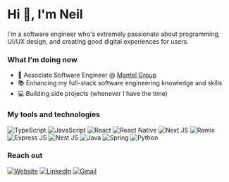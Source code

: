 # Hi 👋, I'm Neil

I'm a software engineer who's extremely passionate about programming, UI/UX design, and creating good digital experiences for users.

### What I'm doing now
- 🏢 Associate Software Engineer @ [Mantel Group](https://mantelgroup.com.au/)
- 📚 Enhancing my full-stack software engineering knowledge and skills
- 💻 Building side projects (whenever I have the time)

### My tools and technologies
<img alt="TypeScript" src="https://img.shields.io/badge/TypeScript-007ACC?style=for-the-badge&logo=typescript&logoColor=white" /> <img alt="JavaScript" src="https://img.shields.io/badge/JavaScript-323330?style=for-the-badge&logo=javascript&logoColor=F7DF1E" /> <img alt="React" src="https://img.shields.io/badge/React-20232A?style=for-the-badge&logo=react&logoColor=61DAFB" /> <img alt="React Native" src="https://img.shields.io/badge/React_Native-20232A?style=for-the-badge&logo=react&logoColor=61DAFB" /> <img alt="Next JS" src="https://img.shields.io/badge/next%20js-000000?style=for-the-badge&logo=nextdotjs&logoColor=white" /> <img alt="Remix" src="https://img.shields.io/badge/remix-000000?style=for-the-badge&logo=remix&logoColor=white" /> <img alt="Express JS" src="https://img.shields.io/badge/Express%20js-000000?style=for-the-badge&logo=express&logoColor=white" /> <img alt="Nest JS" src="https://img.shields.io/badge/nestjs-E0234E?style=for-the-badge&logo=nestjs&logoColor=white" /> <img alt="Java" src="https://img.shields.io/badge/Java-ED8B00?style=for-the-badge&logo=java&logoColor=white" /> <img alt="Spring" src="https://img.shields.io/badge/Spring-6DB33F?style=for-the-badge&logo=spring&logoColor=white" /> <img alt="Python" src="https://img.shields.io/badge/Python-FFD43B?style=for-the-badge&logo=python&logoColor=blue" />

### Reach out
<a href="https://neilkhatri.com/" target="_blank"><img alt="Website" src="https://img.shields.io/badge/website-000000?style=for-the-badge&logo=About.me&logoColor=white" /></a>
<a href="https://www.linkedin.com/in/neilkhatri/" target="_blank"><img alt="LinkedIn" src="https://img.shields.io/badge/linkedin-%230077B5.svg?&style=for-the-badge&logo=linkedin&logoColor=white" /></a>
<a href="mailto:neil.khatri@gmail.com"><img alt="Gmail" src="https://img.shields.io/badge/Gmail-D14836?style=for-the-badge&logo=gmail&logoColor=white" /></a>
